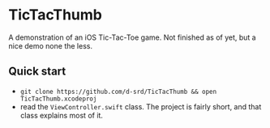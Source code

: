 # TicTacThumb
A demonstration of an iOS Tic-Tac-Toe game. Not finished as of yet, but a nice demo none the less.

## Quick start
+ `git clone https://github.com/d-srd/TicTacThumb && open TicTacThumb.xcodeproj`
+ read the `ViewController.swift` class. The project is fairly short, and that class explains most of it.
